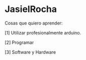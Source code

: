 # JasielRocha
Cosas que quiero aprender:

[1] Utilizar profesionalmente arduino.

[2] Programar

[3] Software y Hardware
